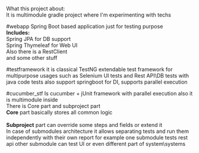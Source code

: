What this project about: <br>
It is multimodule gradle project where I'm experimenting with techs

#webapp
Spring Boot based application just for testing purpose <br>
<b>Includes:</b> <br>
Spring JPA for DB support <br>
Spring Thymeleaf for Web UI <br>
Also there is a RestClient <br>
and some other stuff <br>


#testframework
it is classical TestNG extendable test framework for multipurpose usages such as Selenium UI tests and Rest API\DB tests
with java code tests also support springboot for DI, supports parallel execution

#cucumber_stf
Is cucumber + jUnit framework with parallel execution also it is multimodule inside <br>
There is Core part and subproject part <br>
<b>Core</b> part basically stores all common logic<br><br>
<b>Subproject</b> part can override some steps and fields or extend it<br>
In case of submodules architecture it allows separating tests and run them independently with their own report
for example one submodule tests rest api other submodule can test UI or even different part of system\systems 

